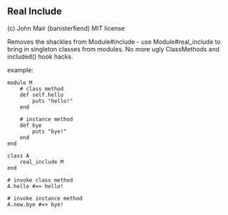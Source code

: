 Real Include
--------------

(c) John Mair (banisterfiend) 
MIT license

Removes the shackles from Module#include - use Module#real_include to
bring in singleton classes from modules. No more ugly ClassMethods and
included() hook hacks.

example: 

    module M
        # class method
        def self.hello
            puts "hello!"
        end

        # instance method
        def bye
            puts "bye!"
        end
    end

    class A
        real_include M
    end

    # invoke class method
    A.hello #=> hello!

    # invoke instance method
    A.new.bye #=> bye!


